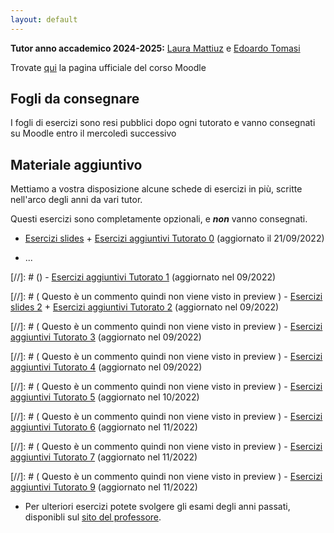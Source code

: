```yaml
---
layout: default
---
```


**Tutor anno accademico 2024-2025:** [Laura Mattiuz](mailto:laura.mattiuz@studenti.unitn.it) e [Edoardo Tomasi](mailto:edoardo.tomasi-2@studenti.unitn.it)

Trovate [qui](https://didatticaonline.unitn.it/dol/course/view.php?id=39362) la pagina ufficiale del corso Moodle

## Fogli da consegnare
 I fogli di esercizi sono resi pubblici dopo ogni tutorato e vanno consegnati su Moodle entro il mercoledì successivo
 
## Materiale aggiuntivo

 Mettiamo a vostra disposizione alcune schede di esercizi in più, scritte nell'arco degli anni da vari tutor.

 Questi esercizi sono completamente opzionali, e **_non_** vanno consegnati.

 - [Esercizi slides](Esercizi_slides.pdf) + [Esercizi aggiuntivi Tutorato 0](Esercizi_aggiuntivi_0.pdf) (aggiornato il 21/09/2022)

 - ...

 [//]: # () - [Esercizi aggiuntivi Tutorato 1](Esercizi_aggiuntivi_1.pdf) (aggiornato nel 09/2022)

 [//]: # ( Questo è un commento quindi non viene visto in preview ) - [Esercizi slides 2](Esercizi_slides_2.pdf) + [Esercizi aggiuntivi Tutorato 2](Esercizi_aggiuntivi_2.pdf) (aggiornato nel 09/2022)
 
 [//]: # ( Questo è un commento quindi non viene visto in preview ) - [Esercizi aggiuntivi Tutorato 3](Esercizi_aggiuntivi_3.pdf) (aggiornato nel 09/2022)
 
 [//]: # ( Questo è un commento quindi non viene visto in preview ) - [Esercizi aggiuntivi Tutorato 4](Esercizi_aggiuntivi_4.pdf) (aggiornato nel 09/2022)
 
[//]: # ( Questo è un commento quindi non viene visto in preview ) - [Esercizi aggiuntivi Tutorato 5](Esercizi_aggiuntivi_5.pdf) (aggiornato nel 10/2022)
 
[//]: # ( Questo è un commento quindi non viene visto in preview ) - [Esercizi aggiuntivi Tutorato 6](Esercizi_aggiuntivi_6.pdf) (aggiornato nel 11/2022)
 
[//]: # ( Questo è un commento quindi non viene visto in preview ) - [Esercizi aggiuntivi Tutorato 7](Esercizi_aggiuntivi_7.pdf) (aggiornato nel 11/2022)
 
[//]: # ( Questo è un commento quindi non viene visto in preview ) - [Esercizi aggiuntivi Tutorato 9](Esercizi_aggiuntivi_9.pdf) (aggiornato nel 11/2022)

 - Per ulteriori esercizi potete svolgere gli esami degli anni passati, disponibli sul [sito del professore](https://disi.unitn.it/~zunino/teaching/informatica/).
